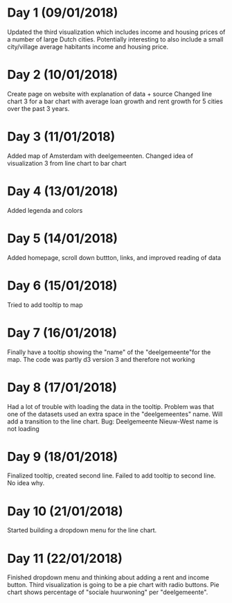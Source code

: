 # Day 1 (09/01/2018)
Updated the third visualization which includes income and housing prices of a number of large Dutch cities.
Potentially interesting to also include a small city/village average habitants income and housing price.

# Day 2 (10/01/2018)
Create page on website with explanation of data + source
Changed line chart 3 for a bar chart with average loan growth and rent growth for 5 cities over the past 3 years.

# Day 3 (11/01/2018)
Added map of Amsterdam with deelgemeenten.
Changed idea of visualization 3 from line chart to bar chart

# Day 4 (13/01/2018)
Added legenda and colors

# Day 5 (14/01/2018)
Added homepage, scroll down buttton, links, and improved reading of data

# Day 6 (15/01/2018)
Tried to add tooltip to map

# Day 7 (16/01/2018)
Finally have a tooltip showing the "name" of the "deelgemeente"for the map. The code was partly d3 version 3 and therefore not working

# Day 8 (17/01/2018)
Had a lot of trouble with loading the data in the tooltip. Problem was that one of the datasets used an extra space in the "deelgemeentes" name. Will add a transition to the line chart. Bug: Deelgemeente Nieuw-West name is not loading

# Day 9 (18/01/2018)
Finalized tooltip, created second line. Failed to add tooltip to second line. No idea why.

# Day 10 (21/01/2018)
Started building a dropdown menu for the line chart.

# Day 11 (22/01/2018)
Finished dropdown menu and thinking about adding a rent and income button. Third visualization is going to be a pie chart with radio buttons. Pie chart shows percentage of "sociale huurwoning" per "deelgemeente".
